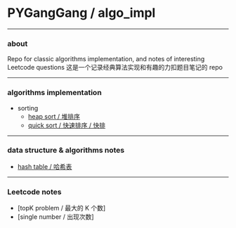 # PYGangGang / algo_impl
---
### about

Repo for classic algorithms implementation, and notes of interesting Leetcode questions
这是一个记录经典算法实现和有趣的力扣题目笔记的 repo

---
### algorithms implementation

* sorting
  * [heap sort / 堆排序](algo_impl/heap_sort.cpp)
  * [quick sort / 快速排序 / 快排](algo_impl/quick_sort.cpp)

---
### data structure & algorithms notes

* [hash table / 哈希表](notes/ds_algo/散列表-hash_table-hash_fuction-哈希表-哈希冲突-collision-完美哈希-perfect_hash.md)

---
### Leetcode notes

* [topK problem / 最大的 K 个数]
* [single number / 出现次数]